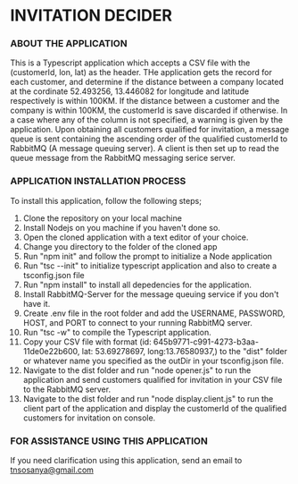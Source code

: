 # INVITATION DECIDER

### ABOUT THE APPLICATION

This is a Typescript application which accepts a CSV file with the (customerId, lon, lat) as the header.
THe application gets the record for each customer, and determine if the distance between a company located at the cordinate 52.493256, 13.446082 for longitude and latitude respectively is within 100KM. If the distance between a customer and the company is within 100KM, the customerId is save discarded if otherwise. In a case where any of the column is not specified, a warning is given by the application.
Upon obtaining all customers qualified for invitation, a message queue is sent containing the ascending order of the qualified customerId to RabbitMQ (A message queuing server). A client is then set up to read the queue message from the RabbitMQ messaging serice server.

### APPLICATION INSTALLATION PROCESS

To install this application, follow the following steps;

1.  Clone the repository on your local machine
2.  Install Nodejs on you machine if you haven't done so.
3.  Open the cloned application with a text editor of your choice.
4.  Change you directory to the folder of the cloned app
5.  Run "npm init" and follow the prompt to initialize a Node application
6.  Run "tsc --init" to initialize typescript application and also to create a tsconfig.json file
7.  Run "npm install" to install all depedencies for the application.
8.  Install RabbitMQ-Server for the message queuing service if you don't have it.
9.  Create .env file in the root folder and add the USERNAME, PASSWORD, HOST, and PORT to connect to your running RabbitMQ server.
10. Run "tsc -w" to compile the Typescript application.
11. Copy your CSV file with format (id: 645b9771-c991-4273-b3aa-11de0e22b600, lat: 53.69278697, long:13.76580937,) to the "dist" folder or whatever name you specified as the outDir in your tsconfig.json file.
12. Navigate to the dist folder and run "node opener.js" to run the application and send customers qualified for invitation in your CSV file to the RabbitMQ server.
13. Navigate to the dist folder and run "node display.client.js" to run the client part of the application and display the customerId of the qualified customers for
    invitation on console.

### FOR ASSISTANCE USING THIS APPLICATION

If you need clarification using this application, send an email to tnsosanya@gmail.com
